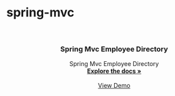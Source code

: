 # spring-mvc

<a name="readme-top"></a>






<!-- PROJECT LOGO -->
<br />
<div align="center">
  <a href="https://github.com/github_username/repo_name">
 
  </a>

<h3 align="center">Spring Mvc Employee Directory</h3>

  <p align="center">
    Spring Mvc Employee Directory
    <br />
      <a href="https://github.com/refikorkunarslan/spring-mvc/blob/main/report.pdf"><strong>Explore the docs »</strong></a>
    <br />
    <br />
    <a href="https://youtu.be/1L2lyPRcxLI">View Demo</a>
   
   
   
  </p>
</div>




